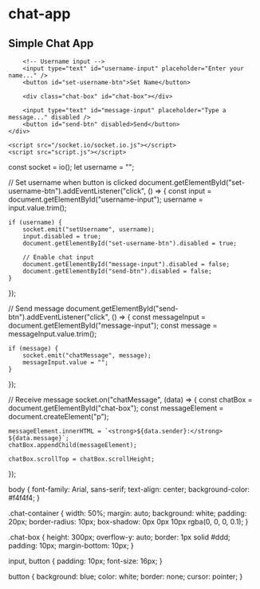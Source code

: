 # chat-app
<!DOCTYPE html>
<html lang="en">
<head>
    <meta charset="UTF-8">
    <meta name="viewport" content="width=device-width, initial-scale=1.0">
    <title>Chat App</title>
    <link rel="stylesheet" href="style.css">
</head>
<body>
    <div class="chat-container">
        <h2>Simple Chat App</h2>

        <!-- Username input -->
        <input type="text" id="username-input" placeholder="Enter your name..." />
        <button id="set-username-btn">Set Name</button>

        <div class="chat-box" id="chat-box"></div>

        <input type="text" id="message-input" placeholder="Type a message..." disabled />
        <button id="send-btn" disabled>Send</button>
    </div>

    <script src="/socket.io/socket.io.js"></script>
    <script src="script.js"></script>
</body>
</html>


const socket = io();
let username = "";

// Set username when button is clicked
document.getElementById("set-username-btn").addEventListener("click", () => {
    const input = document.getElementById("username-input");
    username = input.value.trim();

    if (username) {
        socket.emit("setUsername", username);
        input.disabled = true;
        document.getElementById("set-username-btn").disabled = true;

        // Enable chat input
        document.getElementById("message-input").disabled = false;
        document.getElementById("send-btn").disabled = false;
    }
});

// Send message
document.getElementById("send-btn").addEventListener("click", () => {
    const messageInput = document.getElementById("message-input");
    const message = messageInput.value.trim();

    if (message) {
        socket.emit("chatMessage", message);
        messageInput.value = "";
    }
});

// Receive message
socket.on("chatMessage", (data) => {
    const chatBox = document.getElementById("chat-box");
    const messageElement = document.createElement("p");

    messageElement.innerHTML = `<strong>${data.sender}:</strong> ${data.message}`;
    chatBox.appendChild(messageElement);

    chatBox.scrollTop = chatBox.scrollHeight;
});


body {
    font-family: Arial, sans-serif;
    text-align: center;
    background-color: #f4f4f4;
}

.chat-container {
    width: 50%;
    margin: auto;
    background: white;
    padding: 20px;
    border-radius: 10px;
    box-shadow: 0px 0px 10px rgba(0, 0, 0, 0.1);
}

.chat-box {
    height: 300px;
    overflow-y: auto;
    border: 1px solid #ddd;
    padding: 10px;
    margin-bottom: 10px;
}

input, button {
    padding: 10px;
    font-size: 16px;
}

button {
    background: blue;
    color: white;
    border: none;
    cursor: pointer;
}
